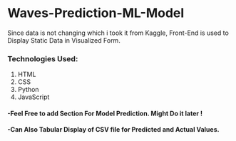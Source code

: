 # Waves-Prediction-ML-Model
Since data is not changing which i took it from Kaggle, Front-End is used to Display Static Data in Visualized Form. 

### Technologies Used:
1. HTML
2. CSS
3. Python
4. JavaScript

#### -Feel Free to add Section For Model Prediction. Might Do it later !
#### -Can Also Tabular Display of CSV file for Predicted and Actual Values.
